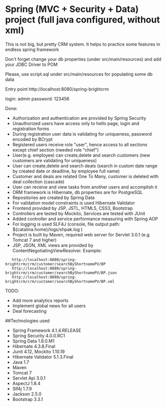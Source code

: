 # Spring (MVC + Security + Data) project (full java configured, without xml) 
This is not big, but pretty CRM system. It helps to practice some features in endless spring framework

Don't forget change your db properties (under src/main/resources) and add your JDBC Driver to POM  

Please, use script.sql under src/main/resources for populating some db data 

Entry point http://localhost:8080/spring-brightcrm

login: admin
password: 123456

Done:
- Authorization and authentication are provided by Spring Security
- Unauthorized users have access only to hello page, login and registration forms
- During registration user data is validating for uniqueness, password encoded by BCrypt
- Registered users receive role "user", hence access to all sections except chief section (needed role "chief")
- User(e.g. employee) can create,delete and search customers (new customers are validating for uniqueness)
- User can create,delete and search deals (search in custom date range by created date or deadline, by employee full name)
- Customer and deals are related One To Many, customer is deleted with deal collection (cascade)
- User can receive and view tasks from another users and accomplish it
- ORM framework is Hibernate, db properties are for PostgreSQL
- Repositories are created by Spring Data
- For validation model constraints is used Hibernate Validator
- Frontend provided by JSP, JSTL, HTML5, CSS3, Bootstrap 
- Controllers are tested by Mockito, Services are tested with JUnit
- Added controller and service performance measuring with Spring AOP
- For logging is used SLF4J (console, file output path: ${catalina.home}/logs/shpak.log )
- Project is built by Maven, required web server for Servlet 3.0.1 (e.g. Tomcat 7 and higher)
- JSP, JSON, XML views are provided by ContentNegotiatingViewResolver. Example:
 
```
   http://localhost:8080/spring-brightcrm/crm/customer/searchByShortnamePV/BP
   http://localhost:8080/spring-brightcrm/crm/customer/searchByShortnamePV/BP.json
   http://localhost:8080/spring-brightcrm/crm/customer/searchByShortnamePV/BP.xml
```     

TODO:
- Add more analytics reports 
- Implement global news for all users
- Deal forecasting

##Technologies used

* Spring Framework 4.1.4.RELEASE
* Spring Security 4.0.0.RC1 
* Spring Data 1.8.0.M1
* Hibernate 4.3.8.Final
* Junit 4.12, Mockito 1.10.19
* Hibernate Validator 5.1.3.Final
* Java 1.7
* Maven 
* Tomcat 7
* Servlet Api 3.0.1
* AspectJ 1.8.4
* Slf4j 1.7.9
* Jackson 2.5.0
* Bootstrap 3.3.1





